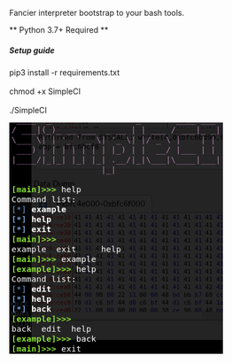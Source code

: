 Fancier interpreter bootstrap to your bash tools.

** Python 3.7+ Required **

##### Setup guide ######
pip3 install -r requirements.txt <br/><br/>
chmod +x SimpleCI <br/><br/>
./SimpleCI


![Alt text](./showcase.png?raw=true "Showcase Menu")

